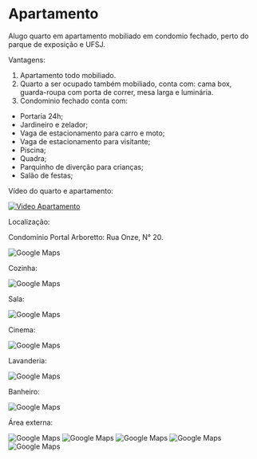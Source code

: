 # Apartamento

Alugo quarto em apartamento mobiliado em condomio fechado, perto do parque de exposição e UFSJ.

Vantagens:
1. Apartamento todo mobiliado.
2. Quarto a ser ocupado também mobiliado, conta com: cama box, guarda-roupa com porta de correr, mesa larga e luminária.
3. Condominio fechado conta com:
- Portaria 24h;
- Jardineiro e zelador;
- Vaga de estacionamento para carro e moto;
- Vaga de estacionamento para visitante;
- Piscina;
- Quadra;
- Parquinho de diverção para crianças;
- Salão de festas;

Vídeo do quarto e apartamento:

[![Video Apartamento](https://img.youtube.com/vi/_V-sQH9bxEM/0.jpg)](https://www.youtube.com/watch?v=_V-sQH9bxEM)

Localização:

Condomínio Portal Arboretto: Rua Onze, N° 20.

![Google Maps](https://campagnani.github.io/Apartamento/1-maps.png)

Cozinha:

![Google Maps](https://campagnani.github.io/Apartamento/2-cozinha.jpg)

Sala:

![Google Maps](https://campagnani.github.io/Apartamento/3-sala.jpg)

Cinema:

![Google Maps](https://campagnani.github.io/Apartamento/4-cinema.jpg)

Lavanderia:

![Google Maps](https://campagnani.github.io/Apartamento/5-lavanderia.jpg)

Banheiro:

![Google Maps](https://campagnani.github.io/Apartamento/6-banheiro.jpg)

Área externa:

![Google Maps](https://campagnani.github.io/Apartamento/condominio0.jpg)
![Google Maps](https://campagnani.github.io/Apartamento/condominio1.jpg)
![Google Maps](https://campagnani.github.io/Apartamento/condominio2.jpg)
![Google Maps](https://campagnani.github.io/Apartamento/condominio3.jpg)
![Google Maps](https://campagnani.github.io/Apartamento/condominio4.jpg)
